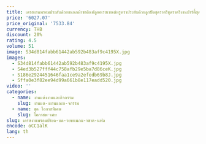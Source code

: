 ```yaml
---
title: เดรสงานพรอมประดับด้วยขนนกผ้าซาตินฟลูออเรสเซนต์หรูหราประดับด้วยลูกปัดชุดราตรีชุดราตรีงานปาร์ตี้สุดเซเลบ
price: '6027.07'
price_original: '7533.84'
currency: THB
discount: 20%
rating: 4.5
volume: 51
image: S34d814fabb61442ab592b483af9c4195X.jpg
images:
  - S34d814fabb61442ab592b483af9c4195X.jpg
  - S4ed3b527fff44c758afb29e5ba7d86ceK.jpg
  - S186e2924451646faa1ce9a2efedb69b8J.jpg
  - Sffa0e3f82ee94d99a661b8e117eadd520.jpg
video: ''
categories:
  - name: งานแต่งงานและกิจกรรม
    slug: งานแต-งงานและก-จกรรม
  - name: ชุด โอกาสพิเศษ
    slug: โอกาสพ-เศษ
slug: เดรสงานพรอมประด-บด-วยขนนกผ-าซาต-นฟล
encode: oCC1alK
lang: th
---
```

  